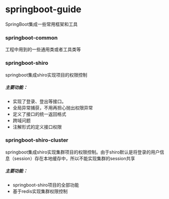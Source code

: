 # springboot-guide
SpringBoot集成一些常用框架和工具


### springboot-common
工程中用到的一些通用类或者工具类等

### springboot-shiro
springboot集成shiro实现项目的权限控制

##### 主要功能：
 - 实现了登录、登出等接口。
 - 全局异常捕获，不用再担心抛出权限异常
 - 定义了接口的统一返回格式
 - 跨域问题
 - 注解形式的定义接口权限
 
 ### springboot-shiro-cluster
 springboot集成shiro实现集群项目的权限控制。由于shiro默认是将登录的用户信息（session）存在本地缓存中，所以不能实现集群的session共享
 
 ##### 主要功能：
  - springboot-shiro项目的全部功能
  - 基于redis实现集群权限控制

